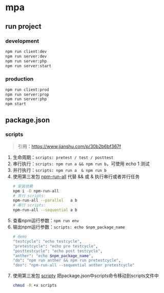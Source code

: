 # mpa

## run project

### development
```sh
npm run client:dev
npm run server:dev
npm run server:php
npm run server:start
```

### production
```sh
npm run client:prod
npm run server:prop
npm run server:php
npm start
```


## package.json 

### scripts
> 引用：https://www.jianshu.com/p/30b2b6bf367f

1. 生命周期：`scripts: pretest / test / posttest`
2. 串行执行：`scripts: npm run a && npm run b`，可使用 echo 1 测试
3. 并行执行：`scripts: npm run a  & npm run b`
4. 使用第三发包 [npm-run-all](https://www.npmjs.com/package/npm-run-all) 代替 && 或 & 执行串行或者并行任务
    ```sh
    # 安装依赖
    npm i -D npm-run-all
    # 并行 scripts:
    npm-run-all --parallel   a b
    # 串行 scripts:
    npm-run-all --sequential a b
    ```
5. 查看npm运行参数：`npm run env`
6. 输出npm运行参数：`scripts: echo $npm_package_name`
    ```sh
    # demo
    "testcycle": "echo testcycle",
    "pretestcycle": "echo pre testcycle",
    "posttestcycle": "echo post testcycle",
    "anther": "echo $npm_package_name",
    "do": "npm run anther && npm run pretestcycle",
    "doo": "npm-run-all --sequential anther pretestcycle"
    ```
7. 使用第三发包 [scripty](https://www.npmjs.com/package/scripty) 把package.json中scripts命令移动到scripts文件中
    ```sh
    chmod -R +x scripts
    ```